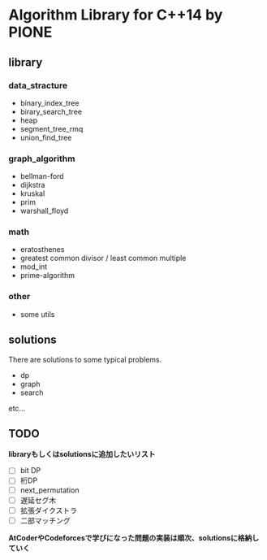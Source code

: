 # Algorithm Library for C++14 by PIONE

## library

### data_stracture

- binary_index_tree
- birary_search_tree
- heap
- segment_tree_rmq
- union_find_tree

### graph_algorithm

- bellman-ford
- dijkstra
- kruskal
- prim
- warshall_floyd

### math

- eratosthenes
- greatest common divisor / least common multiple
- mod_int
- prime-algorithm

### other

- some utils

## solutions

There are solutions to some typical problems.

- dp
- graph
- search

etc...

## TODO

**libraryもしくはsolutionsに追加したいリスト**

- [ ] bit DP
- [ ] 桁DP
- [ ] next_permutation
- [ ] 遅延セグ木
- [ ] 拡張ダイクストラ
- [ ] 二部マッチング

**AtCoderやCodeforcesで学びになった問題の実装は順次、solutionsに格納していく**